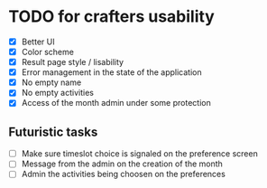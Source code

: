# TODO for crafters usability

- [x] Better UI
- [x] Color scheme
- [x] Result page style / lisability
- [x] Error management in the state of the application
- [x] No empty name
- [x] No empty activities
- [x] Access of the month admin under some protection

## Futuristic tasks

- [ ] Make sure timeslot choice is signaled on the preference screen
- [ ] Message from the admin on the creation of the month
- [ ] Admin the activities being choosen on the preferences
